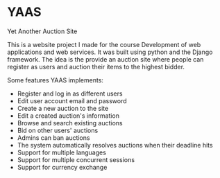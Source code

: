 # YAAS
Yet Another Auction Site

This is a website project I made for the course Development of web applications and web services. It was built using python and the Django framework. The idea is the provide an auction site where people can register as users and auction their items to the highest bidder.

Some features YAAS implements:
- Register and log in as different users
- Edit user account email and password
- Create a new auction to the site
- Edit a created auction's information
- Browse and search existing auctions
- Bid on other users' auctions
- Admins can ban auctions
- The system automatically resolves auctions when their deadline hits
- Support for multiple languages
- Support for multiple concurrent sessions
- Support for currency exchange
